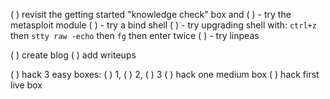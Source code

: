 ( ) revisit the getting started "knowledge check" box and
( ) - try the metasploit module
( ) - try a bind shell
( ) - try upgrading shell with: `ctrl+z` then `stty raw -echo` then `fg` then enter twice
( ) - try linpeas

( ) create blog
( ) add writeups

( ) hack 3 easy boxes: ( ) 1, ( ) 2, ( ) 3
( ) hack one medium box
( ) hack first live box
